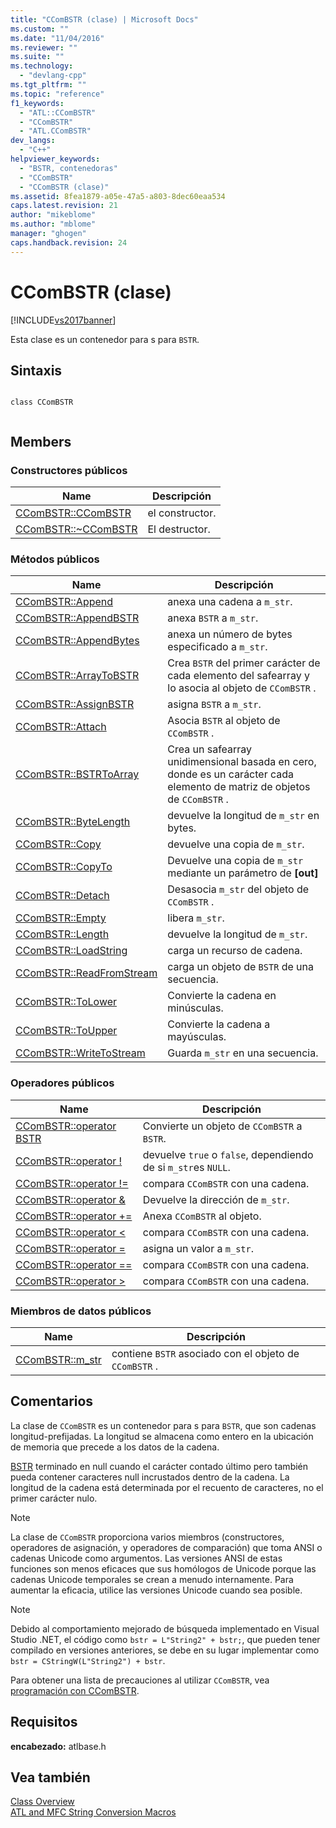 ```yaml
---
title: "CComBSTR (clase) | Microsoft Docs"
ms.custom: ""
ms.date: "11/04/2016"
ms.reviewer: ""
ms.suite: ""
ms.technology: 
  - "devlang-cpp"
ms.tgt_pltfrm: ""
ms.topic: "reference"
f1_keywords: 
  - "ATL::CComBSTR"
  - "CComBSTR"
  - "ATL.CComBSTR"
dev_langs: 
  - "C++"
helpviewer_keywords: 
  - "BSTR, contenedoras"
  - "CComBSTR"
  - "CComBSTR (clase)"
ms.assetid: 8fea1879-a05e-47a5-a803-8dec60eaa534
caps.latest.revision: 21
author: "mikeblome"
ms.author: "mblome"
manager: "ghogen"
caps.handback.revision: 24
---
```

# CComBSTR (clase)
[!INCLUDE[vs2017banner](../../assembler/inline/includes/vs2017banner.md)]

Esta clase es un contenedor para s para `BSTR`.  
  
## Sintaxis  
  
```  
  
class CComBSTR  
  
```  
  
## Members  
  
### Constructores públicos  
  
|Name|Descripción|  
|----------|-----------------|  
|[CComBSTR::CComBSTR](../Topic/CComBSTR::CComBSTR.md)|el constructor.|  
|[CComBSTR::~CComBSTR](../Topic/CComBSTR::~CComBSTR.md)|El destructor.|  
  
### Métodos públicos  
  
|Name|Descripción|  
|----------|-----------------|  
|[CComBSTR::Append](../Topic/CComBSTR::Append.md)|anexa una cadena a `m_str`.|  
|[CComBSTR::AppendBSTR](../Topic/CComBSTR::AppendBSTR.md)|anexa `BSTR` a `m_str`.|  
|[CComBSTR::AppendBytes](../Topic/CComBSTR::AppendBytes.md)|anexa un número de bytes especificado a `m_str`.|  
|[CComBSTR::ArrayToBSTR](../Topic/CComBSTR::ArrayToBSTR.md)|Crea `BSTR` del primer carácter de cada elemento del safearray y lo asocia al objeto de `CComBSTR` .|  
|[CComBSTR::AssignBSTR](../Topic/CComBSTR::AssignBSTR.md)|asigna `BSTR` a `m_str`.|  
|[CComBSTR::Attach](../Topic/CComBSTR::Attach.md)|Asocia `BSTR` al objeto de `CComBSTR` .|  
|[CComBSTR::BSTRToArray](../Topic/CComBSTR::BSTRToArray.md)|Crea un safearray unidimensional basada en cero, donde es un carácter cada elemento de matriz de objetos de `CComBSTR` .|  
|[CComBSTR::ByteLength](../Topic/CComBSTR::ByteLength.md)|devuelve la longitud de `m_str` en bytes.|  
|[CComBSTR::Copy](../Topic/CComBSTR::Copy.md)|devuelve una copia de `m_str`.|  
|[CComBSTR::CopyTo](../Topic/CComBSTR::CopyTo.md)|Devuelve una copia de `m_str` mediante un parámetro de **\[out\]**|  
|[CComBSTR::Detach](../Topic/CComBSTR::Detach.md)|Desasocia `m_str` del objeto de `CComBSTR` .|  
|[CComBSTR::Empty](../Topic/CComBSTR::Empty.md)|libera `m_str`.|  
|[CComBSTR::Length](../Topic/CComBSTR::Length.md)|devuelve la longitud de `m_str`.|  
|[CComBSTR::LoadString](../Topic/CComBSTR::LoadString.md)|carga un recurso de cadena.|  
|[CComBSTR::ReadFromStream](../Topic/CComBSTR::ReadFromStream.md)|carga un objeto de `BSTR` de una secuencia.|  
|[CComBSTR::ToLower](../Topic/CComBSTR::ToLower.md)|Convierte la cadena en minúsculas.|  
|[CComBSTR::ToUpper](../Topic/CComBSTR::ToUpper.md)|Convierte la cadena a mayúsculas.|  
|[CComBSTR::WriteToStream](../Topic/CComBSTR::WriteToStream.md)|Guarda `m_str` en una secuencia.|  
  
### Operadores públicos  
  
|Name|Descripción|  
|----------|-----------------|  
|[CComBSTR::operator BSTR](../Topic/CComBSTR::operator%20BSTR.md)|Convierte un objeto de `CComBSTR` a `BSTR`.|  
|[CComBSTR::operator \!](../Topic/CComBSTR::operator%20!.md)|devuelve `true` o `false`, dependiendo de si `m_str`es `NULL`.|  
|[CComBSTR::operator \!\=](../Topic/CComBSTR::operator%20!=.md)|compara `CComBSTR` con una cadena.|  
|[CComBSTR::operator &](../Topic/CComBSTR::operator%20&.md)|Devuelve la dirección de `m_str`.|  
|[CComBSTR::operator \+\=](../Topic/CComBSTR::operator%20+=.md)|Anexa `CComBSTR` al objeto.|  
|[CComBSTR::operator \<](../Topic/CComBSTR::operator%20%3C.md)|compara `CComBSTR` con una cadena.|  
|[CComBSTR::operator \=](../Topic/CComBSTR::operator%20=.md)|asigna un valor a `m_str`.|  
|[CComBSTR::operator \=\=](../Topic/CComBSTR::operator%20==.md)|compara `CComBSTR` con una cadena.|  
|[CComBSTR::operator \>](../Topic/CComBSTR::operator%20%3E.md)|compara `CComBSTR` con una cadena.|  
  
### Miembros de datos públicos  
  
|Name|Descripción|  
|----------|-----------------|  
|[CComBSTR::m\_str](../Topic/CComBSTR::m_str.md)|contiene `BSTR` asociado con el objeto de `CComBSTR` .|  
  
## Comentarios  
 La clase de `CComBSTR` es un contenedor para s para `BSTR`, que son cadenas longitud\-prefijadas.  La longitud se almacena como entero en la ubicación de memoria que precede a los datos de la cadena.  
  
 [BSTR](http://msdn.microsoft.com/es-es/1b2d7d2c-47af-4389-a6b6-b01b7e915228) terminado en null cuando el carácter contado último pero también pueda contener caracteres null incrustados dentro de la cadena.  La longitud de la cadena está determinada por el recuento de caracteres, no el primer carácter nulo.  
  
> [!NOTE]
>  La clase de `CComBSTR` proporciona varios miembros \(constructores, operadores de asignación, y operadores de comparación\) que toma ANSI o cadenas Unicode como argumentos.  Las versiones ANSI de estas funciones son menos eficaces que sus homólogos de Unicode porque las cadenas Unicode temporales se crean a menudo internamente.  Para aumentar la eficacia, utilice las versiones Unicode cuando sea posible.  
  
> [!NOTE]
>  Debido al comportamiento mejorado de búsqueda implementado en Visual Studio .NET, el código como `bstr = L"String2" + bstr;`, que pueden tener compilado en versiones anteriores, se debe en su lugar implementar como `bstr = CStringW(L"String2") + bstr`.  
  
 Para obtener una lista de precauciones al utilizar `CComBSTR`, vea [programación con CComBSTR](../../atl/programming-with-ccombstr-atl.md).  
  
## Requisitos  
 **encabezado:** atlbase.h  
  
## Vea también  
 [Class Overview](../../atl/atl-class-overview.md)   
 [ATL and MFC String Conversion Macros](../Topic/ATL%20and%20MFC%20String%20Conversion%20Macros.md)